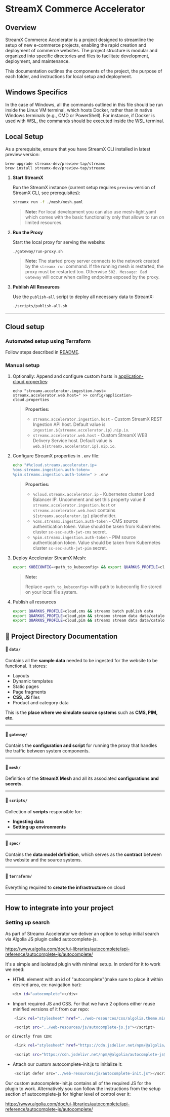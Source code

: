 # StreamX Commerce Accelerator

## Overview

StreamX Commerce Accelerator is a project designed to streamline the setup of new e-commerce
projects, enabling the rapid creation and deployment of commerce websites. The project structure is
modular and organized into specific directories and files to facilitate development, deployment, and
maintenance.

This documentation outlines the components of the project, the purpose of each folder, and
instructions for local setup and deployment.

## Windows Specifics

In the case of Windows, all the commands outlined in this file should be run inside the Linux VM terminal, which hosts Docker, rather than in native Windows terminals (e.g., CMD or PowerShell). For instance, if Docker is used with WSL, the commands should be executed inside the WSL terminal.

## Local Setup

As a prerequisite, ensure that you have StreamX CLI installed in latest preview version:
  ```shell
  brew upgrade streamx-dev/preview-tap/streamx
  brew install streamx-dev/preview-tap/streamx
  ```

1. **Start StreamX**
    
   Run the StreamX instance (current setup requires `preview` version of StreamX CLI, see
      prerequisites):
      ```bash
      streamx run -f ./mesh/mesh.yaml
      ```

   > **Note:** For local development you can also use mesh-light.yaml which comes with the basic
   functionality only that allows to run on limited resources.

2. **Run the Proxy**

   Start the local proxy for serving the website:
      ```bash
      ./gateway/run-proxy.sh
      ```

   > **Note:** The started proxy server connects to the network created by the `streamx run` command.
   If the running mesh is restarted, the proxy must be restarted too. Otherwise `502. Message: Bad Gateway` will occur when calling endpoints exposed by the proxy.

3. **Publish All Resources**
   
   Use the `publish-all` script to deploy all necessary data to StreamX:
      ```bash
      ./scripts/publish-all.sh
      ```
---

## Cloud setup
### Automated setup using Terraform
Follow steps described in [README](terraform/README.md).
### Manual setup
1. Optionally: Append and configure custom hosts in [application-cloud.properties](config/application-cloud.properties):
   ```shell
   echo "streamx.accelerator.ingestion.host=
   streamx.accelerator.web.host=" >> config/application-cloud.properties
   ```
   > **Properties:**
   > * `streamx.accelerator.ingestion.host` - Custom StreamX REST Ingestion API host. Default value is `ingestion.${streamx.accelerator.ip}.nip.io`.
   > * `streamx.accelerator.web.host` - Custom StreamX WEB Delivery Service host. Default value is `web.${streamx.accelerator.ip}.nip.io`.
2. Configure StreamX properties in `.env` file:
   ```bash
   echo "#%cloud.streamx.accelerator.ip=
   %cms.streamx.ingestion.auth-token=
   %pim.streamx.ingestion.auth-token=" > .env
   ```
   > **Properties:**
   > * `%cloud.streamx.accelerator.ip` - Kubernetes cluster Load Balancer IP. Uncomment and set this property value if `streamx.accelerator.ingestion.host` or `streamx.accelerator.web.host` contains `${streamx.accelerator.ip}` placeholder.
   > * `%cms.streamx.ingestion.auth-token` - CMS source authentication token. Value should be taken from Kubernetes cluster `sx-sec-auth-jwt-cms` secret.
   > * `%pim.streamx.ingestion.auth-token` - PIM source authentication token. Value should be taken from Kubernetes cluster `sx-sec-auth-jwt-pim` secret.
3. Deploy Accelerator StreamX Mesh:
   ```bash
   export KUBECONFIG=<path_to_kubeconfig> && export QUARKUS_PROFILE=cloud && streamx --accept-license deploy -f mesh/mesh.yaml
   ```
   > **Note:**
   > 
   > Replace `<path_to_kubeconfig>` with path to kubeconfig file stored on your local file system.
4. Publish all resources
   ```bash
   export QUARKUS_PROFILE=cloud,cms && streamx batch publish data
   export QUARKUS_PROFILE=cloud,pim && streamx stream data data/catalog/products.stream
   export QUARKUS_PROFILE=cloud,pim && streamx stream data data/catalog/categories.stream
   ```

## 📁 Project Directory Documentation

#### 📂 `data/`

Contains all the **sample data** needed to be ingested for the website to be functional. It stores:

- Layouts
- Dynamic templates
- Static pages
- Page fragments
- **CSS, JS** files
- Product and category data

This is the **place where we simulate source systems** such as **CMS, PIM, etc.**

---

#### 📂 `gateway/`

Contains the **configuration and script** for running the proxy that handles the traffic between
system components.

---

#### 📂 `mesh/`

Definition of the **StreamX Mesh** and all its associated **configurations and secrets**.

---

#### 📂 `scripts/`

Collection of **scripts** responsible for:

- **Ingesting data**
- **Setting up environments**

---

#### 📂 `spec/`

Contains the **data model definition**, which serves as the **contract** between the website and the
source systems.

---

#### 📂 `terraform/`

Everything required to **create the infrastructure** on cloud

---

## How to integrate into your project

### Setting up search

As part of Streamx Accelerator we deliver an option to setup initial search via Algolia JS plugin
called autocomplete-js.

https://www.algolia.com/doc/ui-libraries/autocomplete/api-reference/autocomplete-js/autocomplete/

It's a simple and isolated plugin with minimal setup. In orderd for it to work we need:

- HTML element with an id of "autocomplete"(make sure to place it within desired area, ex:
  navigation bar):

```bash
   <div id="autocomplete"></div>
```

- Import required JS and CSS. For that we have 2 options either reuse minified versions of it from
  our repo:

```bash
    <link rel="stylesheet" href="../web-resources/css/algolia.theme.min.css" />
```

```bash
    <script src="../web-resources/js/autocomplete-js.js"></script>
```

    or directly from CDN:

```bash
    <link rel="stylesheet" href="https://cdn.jsdelivr.net/npm/@algolia/autocomplete-theme-classic@1.17.9/dist/theme.min.css" integrity="sha256-7xmjOBJDAoCNWP1SMykTUwfikKl5pHkl2apKOyXLqYM=" crossorigin="anonymous"/>
```

```bash
    <script src="https://cdn.jsdelivr.net/npm/@algolia/autocomplete-js@1.18.0/dist/umd/index.production.js" integrity="sha256-Aav0vWau7GAZPPaOM/j8Jm5ySx1f4BCIlUFIPyTRkUM=" crossorigin="anonymous"></script>
```

- Attach our custom autocomplete-init.js to initialize it:

```bash
    <script defer src="../web-resources/js/autocomplete-init.js"></script>
```

Our custom autocomplete-init.js contains all of the required JS for the plugin to work.
Alternatively you can follow the instructions from the setup section of autocomplete-js for higher
level of control over it:

https://www.algolia.com/doc/ui-libraries/autocomplete/api-reference/autocomplete-js/autocomplete/
